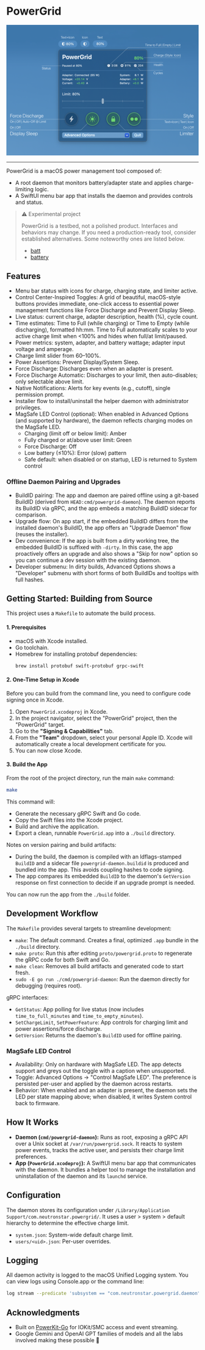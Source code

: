 # PowerGrid
<img alt="Main View" src="assets/powergrid.png" />

---

PowerGrid is a macOS power management tool composed of:
- A root daemon that monitors battery/adapter state and applies charge-limiting logic.
- A SwiftUI menu bar app that installs the daemon and provides controls and status.

> ⚠️ Experimental project
> 
> PowerGrid is a testbed, not a polished product. Interfaces and behaviors may change. If you need a production-ready tool, consider established alternatives. Some noteworthy ones are listed below.
>
> - [batt](https://github.com/charlie0129/batt)
> - [battery](https://github.com/actuallymentor/battery)


## Features

- Menu bar status with icons for charge, charging state, and limiter active.
- Control Center-Inspired Toggles: A grid of beautiful, macOS-style buttons provides immediate, one-click access to essential power management functions like Force Discharge and Prevent Display Sleep.
- Live status: current charge, adapter description, health (%), cycle count.
- Time estimates: Time to Full (while charging) or Time to Empty (while discharging), formatted hh:mm. Time to Full automatically scales to your active charge limit when <100% and hides when full/at limit/paused.
- Power metrics: system, adapter, and battery wattage; adapter input voltage and amperage.
- Charge limit slider from 60–100%.
- Power Assertions: Prevent Display/System Sleep.
- Force Discharge: Discharges even when an adapter is present.
- Force Discharge Automatic: Discharges to your limit, then auto-disables; only selectable above limit.
- Native Notifications: Alerts for key events (e.g., cutoff), single permission prompt.
- Installer flow to install/uninstall the helper daemon with administrator privileges.
- MagSafe LED Control (optional): When enabled in Advanced Options (and supported by hardware), the daemon reflects charging modes on the MagSafe LED.
  - Charging (limit off or below limit): Amber
  - Fully charged or at/above user limit: Green
  - Force Discharge: Off
  - Low battery (≤10%): Error (slow) pattern
  - Safe default: when disabled or on startup, LED is returned to System control

### Offline Daemon Pairing and Upgrades

- BuildID pairing: The app and daemon are paired offline using a git-based BuildID (derived from `HEAD:cmd/powergrid-daemon`). The daemon reports its BuildID via gRPC, and the app embeds a matching BuildID sidecar for comparison.
- Upgrade flow: On app start, if the embedded BuildID differs from the installed daemon's BuildID, the app offers an "Upgrade Daemon" flow (reuses the installer).
- Dev convenience: If the app is built from a dirty working tree, the embedded BuildID is suffixed with `-dirty`. In this case, the app proactively offers an upgrade and also shows a "Skip for now" option so you can continue a dev session with the existing daemon.
- Developer submenu: In dirty builds, Advanced Options shows a "Developer" submenu with short forms of both BuildIDs and tooltips with full hashes.

## Getting Started: Building from Source

This project uses a `Makefile` to automate the build process.

#### 1. Prerequisites

- macOS with Xcode installed.
- Go toolchain.
- Homebrew for installing protobuf dependencies:
  ```bash
  brew install protobuf swift-protobuf grpc-swift
  ```

#### 2. One-Time Setup in Xcode

Before you can build from the command line, you need to configure code signing once in Xcode.

1.  Open `PowerGrid.xcodeproj` in Xcode.
2.  In the project navigator, select the "PowerGrid" project, then the "PowerGrid" target.
3.  Go to the **"Signing & Capabilities"** tab.
4.  From the **"Team"** dropdown, select your personal Apple ID. Xcode will automatically create a local development certificate for you.
5.  You can now close Xcode.

#### 3. Build the App

From the root of the project directory, run the main `make` command:

```bash
make
```
This command will:
- Generate the necessary gRPC Swift and Go code.
- Copy the Swift files into the Xcode project.
- Build and archive the application.
- Export a clean, runnable `PowerGrid.app` into a `./build` directory.

Notes on version pairing and build artifacts:
- During the build, the daemon is compiled with an ldflags-stamped `BuildID` and a sidecar file `powergrid-daemon.buildid` is produced and bundled into the app. This avoids coupling hashes to code signing.
- The app compares its embedded `BuildID` to the daemon's `GetVersion` response on first connection to decide if an upgrade prompt is needed.

You can now run the app from the `./build` folder.

## Development Workflow

The `Makefile` provides several targets to streamline development:

- `make`: The default command. Creates a final, optimized `.app` bundle in the `./build` directory.
- `make proto`: Run this after editing `proto/powergrid.proto` to regenerate the gRPC code for both Swift and Go.
- `make clean`: Removes all build artifacts and generated code to start fresh.
- `sudo -E go run ./cmd/powergrid-daemon`: Run the daemon directly for debugging (requires root).

gRPC interfaces:
- `GetStatus`: App polling for live status (now includes `time_to_full_minutes` and `time_to_empty_minutes`).
- `SetChargeLimit`, `SetPowerFeature`: App controls for charging limit and power assertions/force discharge.
- `GetVersion`: Returns the daemon's `BuildID` used for offline pairing.

### MagSafe LED Control

- Availability: Only on hardware with MagSafe LED. The app detects support and greys out the toggle with a caption when unsupported.
- Toggle: Advanced Options → "Control MagSafe LED". The preference is persisted per-user and applied by the daemon across restarts.
- Behavior: When enabled and an adapter is present, the daemon sets the LED per state mapping above; when disabled, it writes System control back to firmware.

## How It Works

- **Daemon (`cmd/powergrid-daemon`):** Runs as root, exposing a gRPC API over a Unix socket at `/var/run/powergrid.sock`. It reacts to system power events, tracks the active user, and persists their charge limit preferences.
- **App (`PowerGrid.xcodeproj`):** A SwiftUI menu bar app that communicates with the daemon. It bundles a helper tool to manage the installation and uninstallation of the daemon and its `launchd` service.

## Configuration

The daemon stores its configuration under `/Library/Application Support/com.neutronstar.powergrid/`. It uses a user > system > default hierarchy to determine the effective charge limit.
- `system.json`: System-wide default charge limit.
- `users/<uid>.json`: Per-user overrides.

## Logging

All daemon activity is logged to the macOS Unified Logging system. You can view logs using Console.app or the command line:
```bash
log stream --predicate 'subsystem == "com.neutronstar.powergrid.daemon"'
```

## Acknowledgments

- Built on [PowerKit-Go](https://github.com/peterneutron/powerkit-go) for IOKit/SMC access and event streaming.
- Google Gemini and OpenAI GPT families of models and all the labs involved making these possible 🙏
